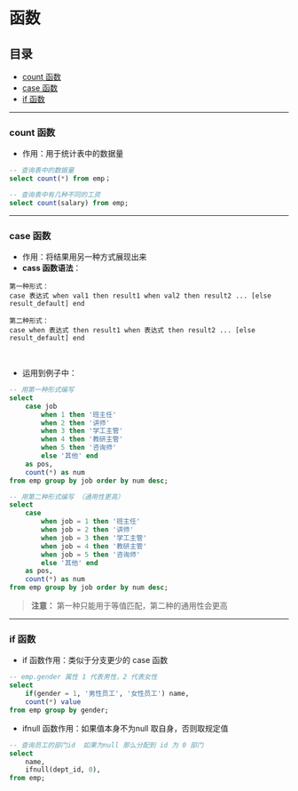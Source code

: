 # 函数
## 目录
- [count 函数](#count-函数)
- [case 函数](#case-函数)
- [if 函数](#if-函数)

---

### count 函数
* 作用：用于统计表中的数据量
```sql
-- 查询表中的数据量
select count(*) from emp；

-- 查询表中有几种不同的工资
select count(salary) from emp;
```

---

### case 函数
* 作用：将结果用另一种方式展现出来
* **cass 函数语法**：
```text
第一种形式：
case 表达式 when val1 then result1 when val2 then result2 ... [else result_default] end

第二种形式：
case when 表达式 then result1 when 表达式 then result2 ... [else result_default] end
```

<br>

* 运用到例子中：
```sql
-- 用第一种形式编写
select 
    case job 
        when 1 then '班主任' 
        when 2 then '讲师' 
        when 3 then '学工主管' 
        when 4 then '教研主管' 
        when 5 then '咨询师' 
        else '其他' end
    as pos,
    count(*) as num
from emp group by job order by num desc;
```

```sql
-- 用第二种形式编写 （通用性更高）
select 
    case 
        when job = 1 then '班主任'
        when job = 2 then '讲师'
        when job = 3 then '学工主管'
        when job = 4 then '教研主管'
        when job = 5 then '咨询师'
        else '其他' end
    as pos,
    count(*) as num
from emp group by job order by num desc;
```

>  **注意：** 第一种只能用于等值匹配，第二种的通用性会更高

---

### if 函数
* if 函数作用：类似于分支更少的 case 函数
```sql
-- emp.gender 属性 1 代表男性，2 代表女性
select 
    if(gender = 1, '男性员工', '女性员工') name,
    count(*) value
from emp group by gender;
```

* ifnull 函数作用：如果值本身不为null 取自身，否则取规定值
```sql
-- 查询员工的部门id  如果为null 那么分配到 id 为 0 部门
select 
    name,
    ifnull(dept_id, 0),
from emp;
```